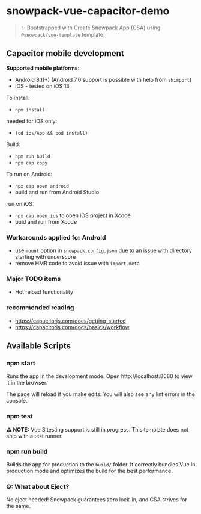 # snowpack-vue-capacitor-demo

> ✨ Bootstrapped with Create Snowpack App (CSA) using `@snowpack/vue-template` template.

## Capacitor mobile development

**Supported mobile platforms:**

- Android 8.1(+) (Android 7.0 support is possible with help from `shimport`)
- iOS - tested on iOS 13

To install:

- `npm install`

needed for iOS only:

- `(cd ios/App && pod install)`

Build:

- `npm run build`
- `npx cap copy`

To run on Android:

- `npx cap open android`
- build and run from Android Studio

run on iOS:

- `npx cap open ios` to open iOS project in Xcode
- buid and run from Xcode

### Workarounds applied for Android

- use `mount` option in `snowpack.config.json` due to an issue with directory starting with underscore
- remove HMR code to avoid issue with `import.meta`

### Major TODO items

- Hot reload functionality

### recommended reading

- https://capacitorjs.com/docs/getting-started
- https://capacitorjs.com/docs/basics/workflow

## Available Scripts

### npm start

Runs the app in the development mode.
Open http://localhost:8080 to view it in the browser.

The page will reload if you make edits.
You will also see any lint errors in the console.

### npm test

**⚠️ NOTE:** Vue 3 testing support is still in progress. This template does not ship with a test runner.

### npm run build

Builds the app for production to the `build/` folder.
It correctly bundles Vue in production mode and optimizes the build for the best performance.

### Q: What about Eject?

No eject needed! Snowpack guarantees zero lock-in, and CSA strives for the same.
